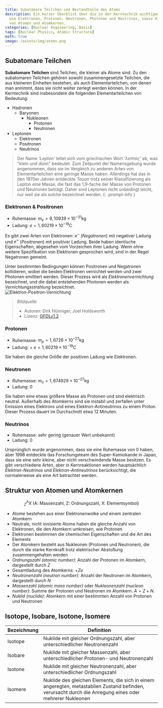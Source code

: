```yaml
---
title: Subatomare Teilchen und Bestandteile des Atoms
description: Ein kurzer Überblick über die in der Kerntechnik wichtigen Elementarteilchen
  wie Elektronen, Protonen, Neutronen, Photonen und Neutrinos, sowie die Struktur
  von Atomen und Atomkernen.
categories: [Nuclear Engineering, Basis]
tags: [Nuclear Physics, Atomic Structure]
math: true
image: /assets/img/atoms.png
---
```

## Subatomare Teilchen
**Subatomare Teilchen** sind Teilchen, die kleiner als Atome sind. Zu den subatomaren Teilchen gehören sowohl zusammengesetzte Teilchen, die aus kleineren Einheiten bestehen, als auch Elementarteilchen, von denen man annimmt, dass sie nicht weiter zerlegt werden können.
In der Kerntechnik sind insbesondere die folgenden Elementarteilchen von Bedeutung:

- Hadronen
  - Baryonen
    - Nukleonen
      - Protonen
      - Neutronen
- Leptonen
  - Elektronen
  - Positronen
  - Neutrinos

> Der Name *'Lepton'* leitet sich vom griechischen Wort *'λεπτός'* ab, was "klein und dünn" bedeutet. Zum Zeitpunkt der Namensgebung wurde angenommen, dass sie im Vergleich zu anderen Arten von Elementarteilchen eine geringe Masse haben. Allerdings hat das in den 1970er Jahren entdeckte *Tauon* trotz seiner Klassifizierung als Lepton eine Masse, die fast das 1,9-fache der Masse von Protonen und Neutronen beträgt. Daher sind Leptonen nicht unbedingt leicht, nur weil sie als solche bezeichnet werden.
{: .prompt-info }

### Elektronen & Positronen
- Ruhemasse: $m_e = 9,10939 \times 10^{-31} \text{kg}$
- Ladung: $e = 1,60219 \times 10^{-19} \text{C}$

Es gibt zwei Arten von Elektronen: $e^-$ (*Negatronen*) mit negativer Ladung und $e^+$ (*Positronen*) mit positiver Ladung. Beide haben identische Eigenschaften, abgesehen vom Vorzeichen ihrer Ladung. Wenn ohne weitere Spezifikation von Elektronen gesprochen wird, sind in der Regel Negatronen gemeint.

Unter bestimmten Bedingungen können Positronen und Negatronen kollidieren, wobei die beiden Elektronen vernichtet werden und zwei Photonen emittiert werden. Dieser Prozess wird als *Elektronenvernichtung* bezeichnet, und die dabei entstehenden Photonen werden als *Vernichtungsstrahlung* bezeichnet.  
![Elektron-Positron-Vernichtung](https://upload.wikimedia.org/wikipedia/commons/0/0a/ElectronPositronAnnihilation.svg)
> *Bildquelle*
> - Autoren: Dirk Hünniger, Joel Holdsworth
> - Lizenz: [GFDLv1.2](https://www.gnu.org/licenses/old-licenses/fdl-1.2.html)

### Protonen
- Ruhemasse: $m_p = 1,6726 \times 10^{-27} \text{kg}$
- Ladung: + $e = 1,60219 \times 10^{-19} \text{C}$

Sie haben die gleiche Größe der positiven Ladung wie Elektronen.

### Neutronen
- Ruhemasse: $m_n = 1,674929 \times 10^{-27} \text{kg}$
- Ladung: $0$ 

Sie haben eine etwas größere Masse als Protonen und sind elektrisch neutral. Außerhalb des Atomkerns sind sie instabil und zerfallen unter Emission eines Elektrons und eines Elektron-Antineutrinos zu einem Proton. Dieser Prozess dauert im Durchschnitt etwa 12 Minuten.

### Neutrinos
- Ruhemasse: sehr gering (genauer Wert unbekannt)
- Ladung: $0$

Ursprünglich wurde angenommen, dass sie eine Ruhemasse von 0 haben, aber 1998 entdeckte das Forschungsteam des Super-Kamiokande in Japan, dass sie eine sehr kleine, aber nicht verschwindende Masse besitzen. Es gibt verschiedene Arten, aber in Kernreaktionen werden hauptsächlich *Elektron-Neutrinos* und *Elektron-Antineutrinos* berücksichtigt, die normalerweise als eine Art betrachtet werden.

## Struktur von Atomen und Atomkernen

$$ ^A_Z X \ (\text{A: Massenzahl, Z: Ordnungszahl, X: Elementsymbol})$$

- Atome bestehen aus einer Elektronenwolke und einem zentralen Atomkern
- Neutrale, nicht ionisierte Atome haben die gleiche Anzahl von Elektronen, die den Atomkern umkreisen, wie Protonen
- Elektronen bestimmen die chemischen Eigenschaften und die Art des Elements
- Der Atomkern besteht aus Nukleonen (Protonen und Neutronen), die durch die starke Kernkraft trotz elektrischer Abstoßung zusammengehalten werden
- *Ordnungszahl (atomic number)*: Anzahl der Protonen im Atomkern, dargestellt durch $Z$
- Gesamtladung des Atomkerns: +$Ze$
- *Neutronenzahl (neutron number)*: Anzahl der Neutronen im Atomkern, dargestellt durch $N$
- *Massenzahl (atomic mass number)* oder *Nukleonenzahl (nucleon number)*: Summe der Protonen und Neutronen im Atomkern. $A=Z+N.$
- *Nuklid (nuclide)*: Atomkern mit einer bestimmten Anzahl von Protonen und Neutronen

## Isotope, Isobare, Isotone, Isomere

| Bezeichnung | Definition |
| --- | --- |
| Isotope | Nuklide mit gleicher Ordnungszahl, aber unterschiedlicher Neutronenzahl |
| Isobare | Nuklide mit gleicher Massenzahl, aber unterschiedlicher Protonen- und Neutronenzahl |
| Isotone | Nuklide mit gleicher Neutronenzahl, aber unterschiedlicher Ordnungszahl |
| Isomere | Nuklide des gleichen Elements, die sich in einem angeregten, metastabilen Zustand befinden, verursacht durch die Anregung eines oder mehrerer Nukleonen |
